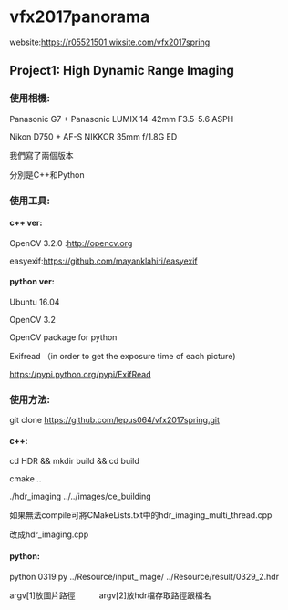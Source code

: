 # vfx2017panorama
website:https://r05521501.wixsite.com/vfx2017spring
## Project1: High Dynamic Range Imaging

### 使用相機:

Panasonic G7 + Panasonic LUMIX 14-42mm F3.5-5.6 ASPH

Nikon D750 + AF-S NIKKOR 35mm f/1.8G ED


我們寫了兩個版本

分別是C++和Python


### 使用工具:


#### c++ ver:


OpenCV 3.2.0 :http://opencv.org

easyexif:https://github.com/mayanklahiri/easyexif


#### python ver:

Ubuntu 16.04

OpenCV 3.2

OpenCV package for python 

Exifread （in order to get the exposure time of each picture)

https://pypi.python.org/pypi/ExifRead




### 使用方法:

git clone https://github.com/lepus064/vfx2017spring.git


#### c++:

cd HDR && mkdir build && cd build

cmake ..

./hdr_imaging ../../images/ce_building

如果無法compile可將CMakeLists.txt中的hdr_imaging_multi_thread.cpp

改成hdr_imaging.cpp


#### python:

python 0319.py ../Resource/input_image/ ../Resource/result/0329_2.hdr

argv[1]放圖片路徑　　　argv[2]放hdr檔存取路徑跟檔名